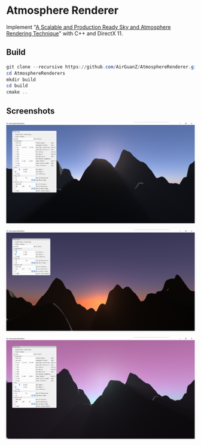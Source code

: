 # Atmosphere Renderer

Implement "[A Scalable and Production Ready Sky and Atmosphere Rendering Technique](https://sebh.github.io/publications/egsr2020.pdf)" with C++ and DirectX 11.

## Build

```powershell
git clone --recursive https://github.com/AirGuanZ/AtmosphereRenderer.git
cd AtmosphereRenderers
mkdir build
cd build
cmake ..
```

## Screenshots

![](./gallery/00.png)

![](./gallery/02.png)

![](./gallery/01.png)

